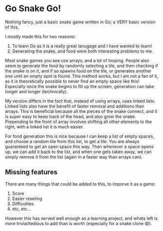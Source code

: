 # Go Snake Go!

Nothing fancy, just a basic snake game written in Go; a VERY basic version of this.

I mostly made this for two reasons:

1) To learn Go as it is a really great lanugage and I have wanted to learn!
2) Generating the snake, and food were both interesting problems to me.

Most snake games you see use arrays, and a lot of looping. People also seem to generate the food by randomly selecting a tile, and then checking if the snake is on it, and if so spawns food on the tile, or generates another one until an empty spot is found. This method works, but I am not a fan of it, as it is theoretically possible to never find an empty space like this! Especially once the snake begins to fill up the screen, generation can take longer and longer (technically).

My version differs in the fact that, instead of using arrays, uses linked lists. Linked lists also have the benefit of faster removal and additions than arrays. This is beneficial because all the pieces of the snake connect, and it is super easy to keep track of the head, and also grow the snake. Prepending to the front of array involves shifting all other elements to the right, with a linked list it is much easier.

For food generation this is nice because I can keep a list of empty spaces, and choose a random tile from this list, to get a tile. You are always guaranteed to get an open space this way. Then whenever a space opens up, we can add it back to the list, and when one gets taken away, we can simply remove it from the list (again in a faster way than arrays can).

## Missing features

There are many things that could be added to this, to imporve it as a game:

1) Score
2) Easier reseting
3) Difficulties
4) etc, etc...

However this has served well enough as a learning project, and whats left is more trivial/tedious to add than is worth (especially for a snake clone 😄).